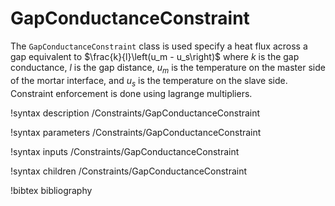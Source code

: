 # GapConductanceConstraint

The `GapConductanceConstraint` class is used specify a heat flux across a gap
equivalent to $\frac{k}{l}\left(u_m - u_s\right)$ where $k$ is the gap
conductance, $l$ is the gap distance, $u_m$ is the temperature on the master
side of the mortar interface, and $u_s$ is the temperature on the slave
side. Constraint enforcement is done using lagrange multipliers.

!syntax description /Constraints/GapConductanceConstraint<RESIDUAL>

!syntax parameters /Constraints/GapConductanceConstraint<RESIDUAL>

!syntax inputs /Constraints/GapConductanceConstraint<RESIDUAL>

!syntax children /Constraints/GapConductanceConstraint<RESIDUAL>

!bibtex bibliography
